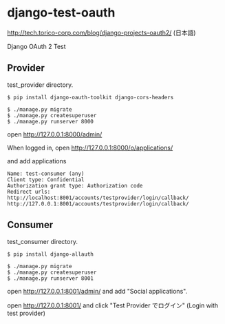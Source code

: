 # django-test-oauth

http://tech.torico-corp.com/blog/django-projects-oauth2/  (日本語)


Django OAuth 2 Test


## Provider

test_provider directory.

```
$ pip install django-oauth-toolkit django-cors-headers
```

```
$ ./manage.py migrate
$ ./manage.py createsuperuser
$ ./manage.py runserver 8000
```

open http://127.0.0.1:8000/admin/

When logged in, open http://127.0.0.1:8000/o/applications/

and add applications

```
Name: test-consumer (any)
Client type: Confidential
Authorization grant type: Authorization code
Redirect urls:
http://localhost:8001/accounts/testprovider/login/callback/
http://127.0.0.1:8001/accounts/testprovider/login/callback/
```

## Consumer

test_consumer directory.

```
$ pip install django-allauth
```

```
$ ./manage.py migrate
$ ./manage.py createsuperuser
$ ./manage.py runserver 8001
```

open http://127.0.0.1:8001/admin/ and add "Social applications".

open http://127.0.0.1:8001/ and click "Test Provider でログイン" (Login with test provider)
